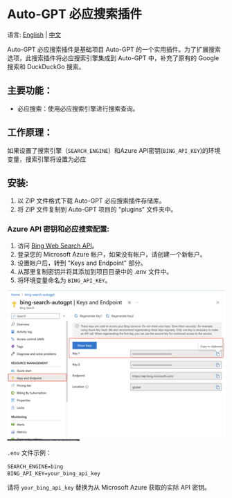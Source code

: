# Auto-GPT 必应搜索插件

语言: [English](https://github.com/ForestLinSen/autogpt-plugin-bing/blob/master/README.md) | [中文](https://github.com/ForestLinSen/autogpt-plugin-bing/blob/master/README.zh.md)

Auto-GPT 必应搜索插件是基础项目 Auto-GPT 的一个实用插件。为了扩展搜索选项，此搜索插件将必应搜索引擎集成到 Auto-GPT 中，补充了原有的 Google 搜索和 DuckDuckGo 搜索。

## 主要功能：
- 必应搜索：使用必应搜索引擎进行搜索查询。

## 工作原理：
如果设置了搜索引擎（`SEARCH_ENGINE`）和Azure API密钥(`BING_API_KEY`)的环境变量，搜索引擎将设置为必应

## 安装:
1. 以 ZIP 文件格式下载 Auto-GPT 必应搜索插件存储库。
2. 将 ZIP 文件复制到 Auto-GPT 项目的 "plugins" 文件夹中。

### Azure API 密钥和必应搜索配置:
1. 访问 [Bing Web Search API](https://www.microsoft.com/en-us/bing/apis/bing-web-search-api)。
2. 登录您的 Microsoft Azure 帐户，如果没有帐户，请创建一个新帐户。
3. 设置帐户后，转到 "Keys and Endpoint" 部分。
4. 从那里复制密钥并将其添加到项目目录中的 .env 文件中。
5. 将环境变量命名为 `BING_API_KEY`。

![Azure Key](./screenshots/azure_api.png)

`.env` 文件示例：
```
SEARCH_ENGINE=bing
BING_API_KEY=your_bing_api_key
```

请将 `your_bing_api_key` 替换为从 Microsoft Azure 获取的实际 API 密钥。
